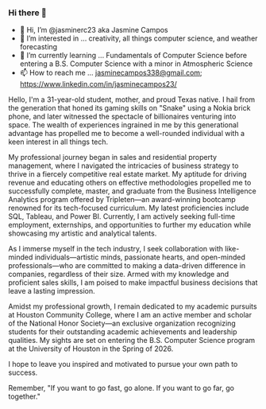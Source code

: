 ### Hi there 👋
- 👋 Hi, I’m @jasminerc23 aka Jasmine Campos
- 👀 I’m interested in ... creativity, all things computer science, and weather forecasting
- 🌱 I’m currently learning ... Fundamentals of Computer Science before entering a B.S. Computer Science with a minor in Atmospheric Science
- 📫 How to reach me ... jasminecampos338@gmail.com; https://www.linkedin.com/in/jasminecampos23/
  
Hello, I'm a 31-year-old student, mother, and proud Texas native. I hail from the generation that honed its gaming skills on "Snake" using a Nokia brick phone, and later witnessed the spectacle of billionaires venturing into space. The wealth of experiences ingrained in me by this generational advantage has propelled me to become a well-rounded individual with a keen interest in all things tech.

My professional journey began in sales and residential property management, where I navigated the intricacies of business strategy to thrive in a fiercely competitive real estate market. My aptitude for driving revenue and educating others on effective methodologies propelled me to successfully complete, master, and graduate from the Business Intelligence Analytics program offered by Tripleten—an award-winning bootcamp renowned for its tech-focused curriculum. My latest proficiencies include SQL, Tableau, and Power BI. Currently, I am actively seeking full-time employment, externships, and opportunities to further my education while showcasing my artistic and analytical talents.

As I immerse myself in the tech industry, I seek collaboration with like-minded individuals—artistic minds, passionate hearts, and open-minded professionals—who are committed to making a data-driven difference in companies, regardless of their size. Armed with my knowledge and proficient sales skills, I am poised to make impactful business decisions that leave a lasting impression.

Amidst my professional growth, I remain dedicated to my academic pursuits at Houston Community College, where I am an active member and scholar of the National Honor Society—an exclusive organization recognizing students for their outstanding academic achievements and leadership qualities. My sights are set on entering the B.S. Computer Science program at the University of Houston in the Spring of 2026.

I hope to leave you inspired and motivated to pursue your own path to success.

Remember, "If you want to go fast, go alone. If you want to go far, go together."

<!---
jasminerc23/jasminerc23 is a ✨ special ✨ repository because its `README.md` (this file) appears on your GitHub profile.
You can click the Preview link to take a look at your changes.
--->
